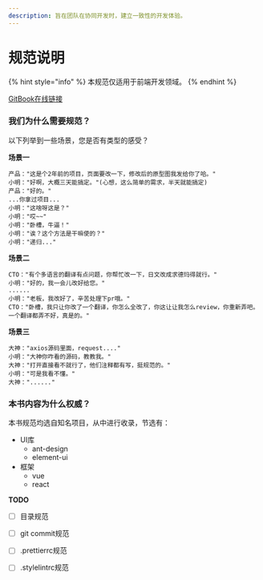 ```yaml
---
description: 旨在团队在协同开发时，建立一致性的开发体验。
---
```


# 规范说明

{% hint style="info" %}
本规范仅适用于前端开发领域。
{% endhint %}

[GitBook在线链接](https://kasoqian.gitbook.io/code\_standard/)



### 我们为什么需要规范？

以下列举到一些场景，您是否有类型的感受？

**场景一**

```
产品："这是个2年前的项目，页面要改一下，修改后的原型图我发给你了哈。"
小明："好啊，大概三天能搞定。"(心想，这么简单的需求，半天就能搞定)
产品："好的。"
...你拿过项目...
小明："这啥呀这是？"
小明："哎~~"
小明："卧槽，牛逼！"
小明："诶？这个方法是干嘛使的？"
小明："递归..."
```

**场景二**

```
CTO："有个多语言的翻译有点问题，你帮忙改一下，日文改成求德玛得就行。"
小明："好的，我一会儿改好给您。"
......
小明："老板，我改好了，辛苦处理下pr哦。"
CTO："卧槽，我只让你改了一个翻译，你怎么全改了，你这让让我怎么review，你重新弄吧。一个翻译都弄不好，真是的。"
```

**场景三**

```
大神："axios源码里面，request...."
小明："大神你咋看的源码，教教我。"
大神："打开直接看不就行了，他们注释都有写，挺规范的。"
小明："可是我看不懂。"
大神："......"
```



### 本书内容为什么权威？

本书规范均选自知名项目，从中进行收录，节选有：

* UI库
  * &#x20;ant-design
  * element-ui
* 框架
  * vue
  * react



**TODO**

* [ ] 目录规范
* [ ] git commit规范
* [ ] .prettierrc规范
* [ ] .stylelintrc规范

